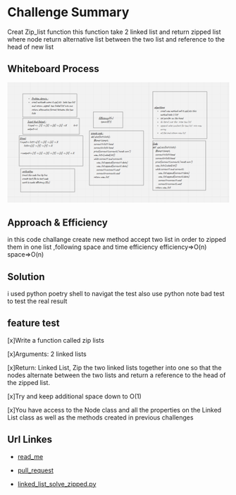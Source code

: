 # Challenge Summary
<!-- Description of the challenge -->
Creat Zip_list function this function take 2 linked list and return zipped list where node return alternative list between the two list and reference to the head of new list

## Whiteboard Process
<!-- Embedded whiteboard image -->
![zipli](img/code.8.PNG)
## Approach & Efficiency
<!-- What approach did you take? Why? What is the Big O space/time for this approach? -->
in this code challange create new method accept two list in order to zipped them in one list ,following space and time efficiency
efficiency=>O(n)
space=>O(n)
## Solution
<!-- Show how to run your code, and examples of it in action -->

i used python poetry shell to navigat the test also use python note bad test to test the real result

## feature test
[x]Write a function called zip lists

[x]Arguments: 2 linked lists

[x]Return: Linked List, Zip the two linked lists together into one so that the nodes alternate between the two lists and return a reference to the head of the zipped list.

[x]Try and keep additional space down to O(1)

[x]You have access to the Node class and all the properties on the Linked List class as well as the methods created in previous challenges

## Url Linkes
* [read_me]()

* [pull_request](https://github.com/monaSalih/data-structures-and-algorithms/tree/linked-list-zip)

* [linked_list_solve_zipped.py](https://github.com/monaSalih/data-structures-and-algorithms/blob/linked-list-zip/python/code_challenges/linked_list/linked_list.py)

